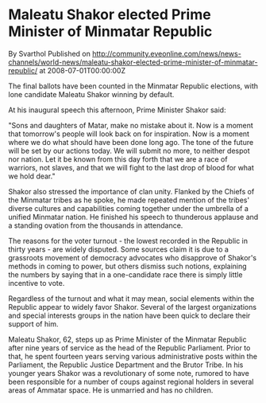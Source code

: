 # Maleatu Shakor elected Prime Minister of Minmatar Republic
By Svarthol
Published on http://community.eveonline.com/news/news-channels/world-news/maleatu-shakor-elected-prime-minister-of-minmatar-republic/ at 2008-07-01T00:00:00Z

The final ballots have been counted in the Minmatar Republic elections, with lone candidate Maleatu Shakor winning by default.  
  
At his inaugural speech this afternoon, Prime Minister Shakor said:  
  
"Sons and daughters of Matar, make no mistake about it. Now is a moment that tomorrow's people will look back on for inspiration. Now is a moment where we do what should have been done long ago. The tone of the future will be set by our actions today. We will submit no more, to neither despot nor nation. Let it be known from this day forth that we are a race of warriors, not slaves, and that we will fight to the last drop of blood for what we hold dear."  
  
Shakor also stressed the importance of clan unity. Flanked by the Chiefs of the Minmatar tribes as he spoke, he made repeated mention of the tribes' diverse cultures and capabilities coming together under the umbrella of a unified Minmatar nation. He finished his speech to thunderous applause and a standing ovation from the thousands in attendance.  
  
The reasons for the voter turnout - the lowest recorded in the Republic in thirty years - are widely disputed. Some sources claim it is due to a grassroots movement of democracy advocates who disapprove of Shakor's methods in coming to power, but others dismiss such notions, explaining the numbers by saying that in a one-candidate race there is simply little incentive to vote.   
  
Regardless of the turnout and what it may mean, social elements within the Republic appear to widely favor Shakor. Several of the largest organizations and special interests groups in the nation have been quick to declare their support of him.  
  
Maleatu Shakor, 62, steps up as Prime Minister of the Minmatar Republic after nine years of service as the head of the Republic Parliament. Prior to that, he spent fourteen years serving various administrative posts within the Parliament, the Republic Justice Department and the Brutor Tribe. In his younger years Shakor was a revolutionary of some note, rumored to have been responsible for a number of coups against regional holders in several areas of Ammatar space. He is unmarried and has no children.

